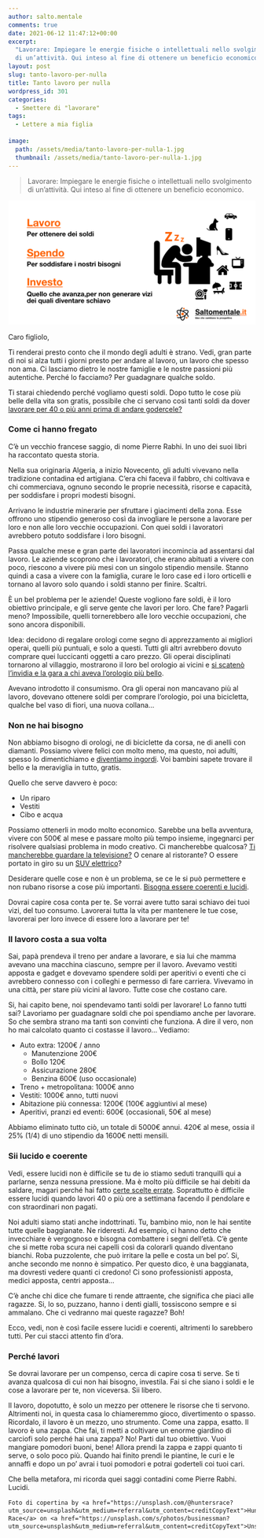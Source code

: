 ```yaml
---
author: salto.mentale
comments: true
date: 2021-06-12 11:47:12+00:00
excerpt:
  "Lavorare: Impiegare le energie fisiche o intellettuali nello svolgimento
  di un’attività. Qui inteso al fine di ottenere un beneficio economico."
layout: post
slug: tanto-lavoro-per-nulla
title: Tanto lavoro per nulla
wordpress_id: 301
categories:
  - Smettere di "lavorare"
tags:
  - Lettere a mia figlia

image:
  path: /assets/media/tanto-lavoro-per-nulla-1.jpg
  thumbnail: /assets/media/tanto-lavoro-per-nulla-1.jpg
---
```


> Lavorare: Impiegare le energie fisiche o intellettuali nello svolgimento di un’attività. Qui inteso al fine di ottenere un beneficio economico.


![](/assets/media/Tanto-lavoro-per-nulla.jpg)

Caro figliolo,

Ti renderai presto conto che il mondo degli adulti è strano. Vedi, gran parte di noi si alza tutti i giorni presto per andare al lavoro, un lavoro che spesso non ama. Ci lasciamo dietro le nostre famiglie e le nostre passioni più autentiche. Perché lo facciamo? Per guadagnare qualche soldo.

Ti starai chiedendo perché vogliamo questi soldi. Dopo tutto le cose più belle della vita son gratis, possibile che ci servano così tanti soldi da dover [lavorare per 40 o più anni prima di andare godercele?](/si-puo-smettere-di-lavorare-prima-della-pensione/)

### Come ci hanno fregato

C’è un vecchio francese saggio, di nome Pierre Rabhi. In uno dei suoi libri ha raccontato questa storia.

Nella sua originaria Algeria, a inizio Novecento, gli adulti vivevano nella tradizione contadina ed artigiana. C’era chi faceva il fabbro, chi coltivava e chi commerciava, ognuno secondo le proprie necessità, risorse e capacità, per soddisfare i propri modesti bisogni.

Arrivano le industrie minerarie per sfruttare i giacimenti della zona. Esse offrono uno stipendio generoso così da invogliare le persone a lavorare per loro e non alle loro vecchie occupazioni. Con quei soldi i lavoratori avrebbero potuto soddisfare i loro bisogni.

Passa qualche mese e gran parte dei lavoratori incomincia ad assentarsi dal lavoro. Le aziende scoprono che i lavoratori, che erano abituati a vivere con poco, riescono a vivere più mesi con un singolo stipendio mensile. Stanno quindi a casa a vivere con la famiglia, curare le loro case ed i loro orticelli e tornano al lavoro solo quando i soldi stanno per finire. Scaltri.

È un bel problema per le aziende! Queste vogliono fare soldi, è il loro obiettivo principale, e gli serve gente che lavori per loro. Che fare? Pagarli meno? Impossibile, quelli tornerebbero alle loro vecchie occupazioni, che sono ancora disponibili.

Idea: decidono di regalare orologi come segno di apprezzamento ai migliori operai, quelli più puntuali, e solo a questi. Tutti gli altri avrebbero dovuto comprare quei luccicanti oggetti a caro prezzo. Gli operai disciplinati tornarono al villaggio, mostrarono il loro bel orologio ai vicini e [si scatenò l’invidia e la gara a chi aveva l’orologio più bello](/il-costo-dello-status/).

Avevano introdotto il consumismo. Ora gli operai non mancavano più al lavoro, dovevano ottenere soldi per comprare l’orologio, poi una bicicletta, qualche bel vaso di fiori, una nuova collana…

### Non ne hai bisogno

Non abbiamo bisogno di orologi, ne di biciclette da corsa, ne di anelli con diamanti. Possiamo vivere felici con molto meno, ma questo, noi adulti, spesso lo dimentichiamo e [diventiamo ingordi](/test-rapido-per-scoprire-quanto-siamo-ingordi/). Voi bambini sapete trovare il bello e la meraviglia in tutto, gratis.

Quello che serve davvero è poco:

- Un riparo
- Vestiti
- Cibo e acqua

Possiamo ottenerli in modo molto economico. Sarebbe una bella avventura, vivere con 500€ al mese e passare molto più tempo insieme, ingegnarci per risolvere qualsiasi problema in modo creativo. Ci mancherebbe qualcosa? [Ti mancherebbe guardare la televisione?](/televisione-quanto-costa-davvero/) O cenare al ristorante? O essere portato in giro su un [SUV elettrico](/consumismo-ecologico/)?

Desiderare quelle cose e non è un problema, se ce le si può permettere e non rubano risorse a cose più importanti. [Bisogna essere coerenti e lucidi](/siamo-coerenti/).

Dovrai capire cosa conta per te. Se vorrai avere tutto sarai schiavo dei tuoi vizi, del tuo consumo. Lavorerai tutta la vita per mantenere le tue cose, lavorerai per loro invece di essere loro a lavorare per te!

### Il lavoro costa a sua volta

Sai, papà prendeva il treno per andare a lavorare, e sia lui che mamma avevano una macchina ciascuno, sempre per il lavoro. Avevamo vestiti apposta e gadget e dovevamo spendere soldi per aperitivi o eventi che ci avrebbero connesso con i colleghi e permesso di fare carriera. Vivevamo in una città, per stare più vicini al lavoro. Tutte cose che costano care.

Si, hai capito bene, noi spendevamo tanti soldi per lavorare! Lo fanno tutti sai? Lavoriamo per guadagnare soldi che poi spendiamo anche per lavorare. So che sembra strano ma tanti son convinti che funziona. A dire il vero, non ho mai calcolato quanto ci costasse il lavoro… Vediamo:

- Auto extra: 1200€ / anno
  - Manutenzione 200€
  - Bollo 120€
  - Assicurazione 280€
  - Benzina 600€ (uso occasionale)
- Treno + metropolitana: 1000€ anno
- Vestiti: 1000€ anno, tutti nuovi
- Abitazione più connessa: 1200€ (100€ aggiuntivi al mese)
- Aperitivi, pranzi ed eventi: 600€ (occasionali, 50€ al mese)

Abbiamo eliminato tutto ciò, un totale di 5000€ annui. 420€ al mese, ossia il 25% (1/4) di uno stipendio da 1600€ netti mensili.

### Sii lucido e coerente

Vedi, essere lucidi non è difficile se tu de io stiamo seduti tranquilli qui a parlarne, senza nessuna pressione. Ma è molto più difficile se hai debiti da saldare, magari perché hai fatto [certe scelte errate](/stai-regalandoti-carbone/). Soprattutto è difficile essere lucidi quando lavori 40 o più ore a settimana facendo il pendolare e con straordinari non pagati.

Noi adulti siamo stati anche indottrinati. Tu, bambino mio, non le hai sentite tutte quelle baggianate. Ne rideresti. Ad esempio, ci hanno detto che invecchiare è vergognoso e bisogna combattere i segni dell’età. C’è gente che si mette roba scura nei capelli così da colorarli quando diventano bianchi. Roba puzzolente, che può irritare la pelle e costa un bel po’. Si, anche secondo me nonno è simpatico. Per questo dico, è una baggianata, ma dovresti vedere quanti ci credono! Ci sono professionisti apposta, medici apposta, centri apposta…

C’è anche chi dice che fumare ti rende attraente, che significa che piaci alle ragazze. Si, lo so, puzzano, hanno i denti gialli, tossiscono sempre e si ammalano. Che ci vedranno mai queste ragazze? Boh!

Ecco, vedi, non è così facile essere lucidi e coerenti, altrimenti lo sarebbero tutti. Per cui stacci attento fin d’ora.

### Perché lavori

Se dovrai lavorare per un compenso, cerca di capire cosa ti serve. Se ti avanza qualcosa di cui non hai bisogno, investila. Fai si che siano i soldi e le cose a lavorare per te, non viceversa. Sii libero.

Il lavoro, dopotutto, è solo un mezzo per ottenere le risorse che ti servono. Altrimenti noi, in questa casa lo chiameremmo gioco, divertimento o spasso. Ricordalo, il lavoro è un mezzo, uno strumento. Come una zappa, esatto. Il lavoro è una zappa. Che fai, ti metti a coltivare un enorme giardino di carciofi solo perché hai una zappa? No! Parti dal tuo obiettivo. Vuoi mangiare pomodori buoni, bene! Allora prendi la zappa e zappi quanto ti serve, o solo poco più. Quando hai finito prendi le piantine, le curi e le annaffi e dopo un po’ avrai i tuoi pomodori e potrai goderteli coi tuoi cari.

Che bella metafora, mi ricorda quei saggi contadini come Pierre Rabhi. Lucidi.

    Foto di copertina by <a href="https://unsplash.com/@huntersrace?utm_source=unsplash&utm_medium=referral&utm_content=creditCopyText">Hunters Race</a> on <a href="https://unsplash.com/s/photos/businessman?utm_source=unsplash&utm_medium=referral&utm_content=creditCopyText">Unsplash</a>
